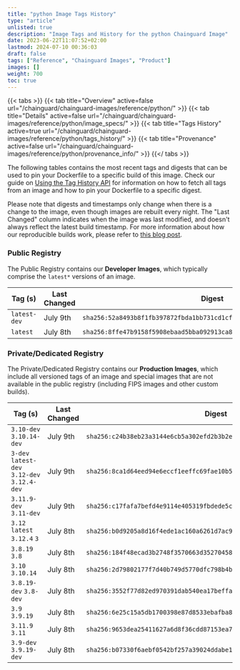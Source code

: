```yaml
---
title: "python Image Tags History"
type: "article"
unlisted: true
description: "Image Tags and History for the python Chainguard Image"
date: 2023-06-22T11:07:52+02:00
lastmod: 2024-07-10 00:36:03
draft: false
tags: ["Reference", "Chainguard Images", "Product"]
images: []
weight: 700
toc: true
---
```


{{< tabs >}}
{{< tab title="Overview" active=false url="/chainguard/chainguard-images/reference/python/" >}}
{{< tab title="Details" active=false url="/chainguard/chainguard-images/reference/python/image_specs/" >}}
{{< tab title="Tags History" active=true url="/chainguard/chainguard-images/reference/python/tags_history/" >}}
{{< tab title="Provenance" active=false url="/chainguard/chainguard-images/reference/python/provenance_info/" >}}
{{</ tabs >}}

The following tables contains the most recent tags and digests that can be used to pin your Dockerfile to a specific build of this image. Check our guide on [Using the Tag History API](/chainguard/chainguard-images/using-the-tag-history-api/) for information on how to fetch all tags from an image and how to pin your Dockerfile to a specific digest.

Please note that digests and timestamps only change when there is a change to the image, even though images are rebuilt every night. The "Last Changed" column indicates when the image was last modified, and doesn't always reflect the latest build timestamp. For more information about how our reproducible builds work, please refer to [this blog post](https://www.chainguard.dev/unchained/reproducing-chainguards-reproducible-image-builds).

### Public Registry
The Public Registry contains our **Developer Images**, which typically comprise the `latest*` versions of an image.

| Tag (s)       | Last Changed | Digest                                                                    |
|---------------|--------------|---------------------------------------------------------------------------|
|  `latest-dev` | July 9th     | `sha256:52a8493b8f1fb397872fbda1bb731cd1cfdbd05b6c66c1923e3af86c475a848d` |
|  `latest`     | July 8th     | `sha256:8ffe47b9158f5908ebaad5bba092913ca8de8ea3df6b5caefb8818629cc5b5f1` |


### Private/Dedicated Registry
The Private/Dedicated Registry contains our **Production Images**, which include all versioned tags of an image and special images that are not available in the public registry (including FIPS images and other custom builds).

| Tag (s)                                       | Last Changed | Digest                                                                    |
|-----------------------------------------------|--------------|---------------------------------------------------------------------------|
|  `3.10-dev` `3.10.14-dev`                     | July 9th     | `sha256:c24b38eb23a3144e6cb5a302efd2b3b2e692d54370dabcf167b14a85d33f3338` |
|  `3-dev` `latest-dev` `3.12-dev` `3.12.4-dev` | July 9th     | `sha256:8ca1d64eed94e6eccf1eeffc69fae10b54ea917508c6afb1b16c39580ea075c8` |
|  `3.11.9-dev` `3.11-dev`                      | July 9th     | `sha256:c17fafa7befd4e9114e405319fbdede5cdedeb4719c02afcd0ac7a971f1bce90` |
|  `3.12` `latest` `3.12.4` `3`                 | July 8th     | `sha256:b0d9205a8d16f4ede1ac160a6261d7ac9597ad030616939aa3d3914399f91e24` |
|  `3.8.19` `3.8`                               | July 8th     | `sha256:184f48ecad3b2748f3570663d35270458c3a99c287fbcb6a67944869bde76a39` |
|  `3.10` `3.10.14`                             | July 8th     | `sha256:2d79802177f7d40b749d5770dfc798b4b195a10e7f9a17faeb75b95f32f6b28c` |
|  `3.8.19-dev` `3.8-dev`                       | July 8th     | `sha256:3552f77d82ed970391dab540ea17beffa98c8b96a38424d8fb4b2a801857d5fa` |
|  `3.9` `3.9.19`                               | July 8th     | `sha256:6e25c15a5db1700398e87d8533ebafba8e6421868a90d600213ced857add58bc` |
|  `3.11.9` `3.11`                              | July 8th     | `sha256:9653dea25411627a6d8f36cdd87153ea78de81a3fef0fee4ad48ce575c791ec7` |
|  `3.9-dev` `3.9.19-dev`                       | July 8th     | `sha256:b07330f6aebf0542bf257a39024ddabe16e235c8b0ec17a0e4ba962faf9f49ed` |

